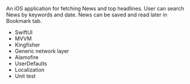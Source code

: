 An iOS application for fetching News and top headlines. User can search News by keywords and date. News can be saved and read later in Bookmark tab.
- SwiftUI
- MVVM
- Kingfisher
- Generic network layer
- Alamofire
- UserDefaults
- Localization
- Unit test
